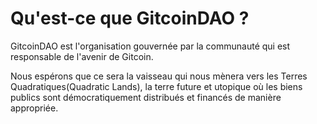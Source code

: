 # Qu'est-ce que GitcoinDAO ?

GitcoinDAO est l'organisation gouvernée par la communauté qui est responsable de l'avenir de Gitcoin.&#x20;

Nous espérons que ce sera la vaisseau qui nous mènera vers les Terres Quadratiques(Quadratic Lands), la terre future et utopique où les biens publics sont démocratiquement distribués  et financés de manière appropriée.
